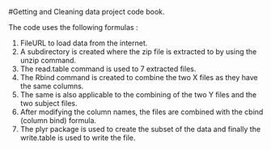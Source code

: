 #Getting and Cleaning data project code book.

The code uses the following formulas : 

1. FileURL to load data from the internet.
2. A subdirectory is created where the zip file is extracted to by using the unzip command.
3. The read.table command is used to 7 extracted files.
4. The Rbind command is created to combine the two X files as they have the same columns.  
5. The same is also applicable to the combining of the two Y files and the two subject files.
6. After modifying the column names, the files are combined with the cbind (column bind) formula. 
7. The plyr package is used to create the subset of the data and finally the write.table is used to write the file. 
